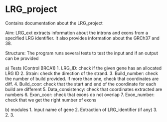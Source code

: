 # LRG_project
Contains documentation about the LRG_project

Aim: LRG_ext extracts information about the introns and exons from a specified LRG identifier.
It also provides information about the GRCh37 and 38.

Structure:
The program runs several tests to test the input and if an output can be provided

  a) Tests (Control BRCA1)
    1. LRG_ID: check if the given gene has an allocated LRG ID
    2. Strain: check the direction of the strand. 
    3. Build_number: check the number of build provided. If more than one, check that coordinates are diff. 
    4. Build_coor: check that the start and end of the coordinate for each build are different
    5. Data_consistency: check that coordinates extracted are numbers
    6. Exon_coor: check that exons do not overlap
    7. Exon_number: check that we get the right number of exons
  
  b) modules
    1. Input name of gene 
    2. Extraction of LRG_identifier (if any)
    3. 
    2.
    3.
  
  
